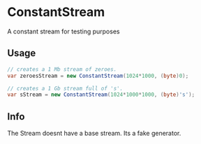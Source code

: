 # ConstantStream
A constant stream for testing purposes

## Usage
```c#
// creates a 1 Mb stream of zeroes.
var zeroesStream = new ConstantStream(1024*1000, (byte)0);

// creates a 1 Gb stream full of 's'.
var sStream = new ConstantStream(1024*1000*1000, (byte)'s');

```

## Info
The Stream doesnt have a base stream. Its a fake generator.